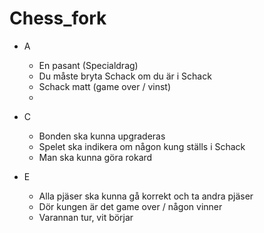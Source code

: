 # Chess_fork


* A
  * En pasant (Specialdrag)
  * Du måste bryta Schack om du är i Schack
  * Schack matt (game over / vinst)
  *
  
* C
  * Bonden ska kunna upgraderas
  * Spelet ska indikera om någon kung ställs i Schack
  * Man ska kunna göra rokard
  
* E
  * Alla pjäser ska kunna gå korrekt och ta andra pjäser
  * Dör kungen är det game over / någon vinner
  * Varannan tur, vit börjar
  
  
  
  
